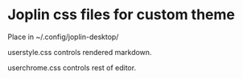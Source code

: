 # Joplin css files for custom theme

Place in ~/.config/joplin-desktop/

userstyle.css controls rendered markdown.

userchrome.css controls rest of editor.
